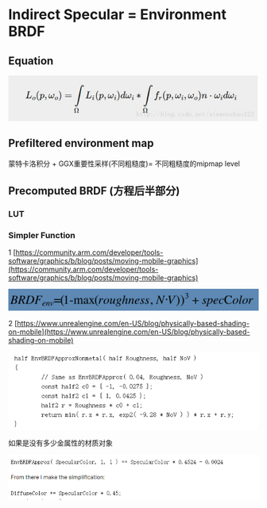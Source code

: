 # Indirect Specular = Environment BRDF

## Equation

![](../../.gitbook/assets/image%20%28211%29.png)

## Prefiltered environment map

蒙特卡洛积分 + GGX重要性采样\(不同粗糙度\)= 不同粗糙度的mipmap level

## Precomputed BRDF \(方程后半部分\)

### LUT

### Simpler Function

1 [https://community.arm.com/developer/tools-software/graphics/b/blog/posts/moving-mobile-graphics](https://community.arm.com/developer/tools-software/graphics/b/blog/posts/moving-mobile-graphics)

![](../../.gitbook/assets/image%20%28208%29.png)

2 [https://www.unrealengine.com/en-US/blog/physically-based-shading-on-mobile](https://www.unrealengine.com/en-US/blog/physically-based-shading-on-mobile)

![](../../.gitbook/assets/image%20%28209%29.png)

如果是没有多少金属性的材质对象

![](../../.gitbook/assets/image%20%28210%29.png)

